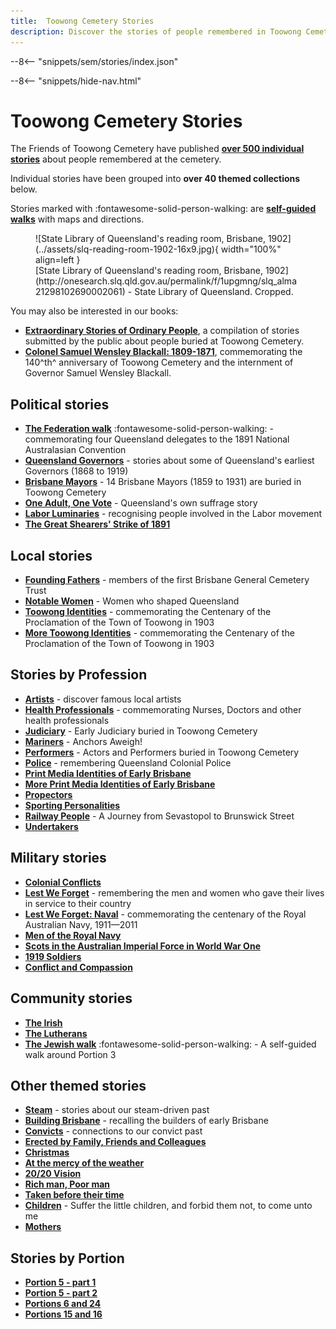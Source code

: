 ```yaml
---
title:  Toowong Cemetery Stories 
description: Discover the stories of people remembered in Toowong Cemetery
---
```


--8<-- "snippets/sem/stories/index.json"


--8<-- "snippets/hide-nav.html"


# Toowong Cemetery Stories

The Friends of Toowong Cemetery have published **[over 500 individual stories](../research/find-a-story.md)** about people remembered at the cemetery. 

Individual stories have been grouped into **over 40 themed collections** below. 

Stories marked with :fontawesome-solid-person-walking: are **[self-guided walks](../walks/index.md)** with maps and directions. 

<figure markdown>
  ![State Library of Queensland's reading room, Brisbane, 1902](../assets/slq-reading-room-1902-16x9.jpg){ width="100%" align=left }
  <figcaption markdown>[State Library of Queensland's reading room, Brisbane, 1902](http://onesearch.slq.qld.gov.au/permalink/f/1upgmng/slq_alma21298102690002061) - State Library of Queensland. Cropped.</figcaption>
</figure>

You may also be interested in our books:

- **[Extraordinary Stories of Ordinary People](../about/extraordinary-stories.md)**, a compilation of stories submitted by the public about people buried at Toowong Cemetery.
- **[Colonel Samuel Wensley Blackall: 1809-1871](../assets/documents/samuel-blackall.pdf)**, commemorating the 140^th^ anniversary of Toowong Cemetery and the internment of Governor Samuel Wensley Blackall.


## Political stories

- **[The Federation walk][federation-walk]** :fontawesome-solid-person-walking: - commemorating four Queensland delegates to the 1891 National Australasian Convention
- **[Queensland Governors][governors]** - stories about some of Queensland's earliest Governors (1868 to 1919) 
- **[Brisbane Mayors][brisbane-mayors]** - 14 Brisbane Mayors (1859 to 1931) are buried in Toowong Cemetery
- **[One Adult, One Vote][suffrage]** - Queensland's own suffrage story 
- **[Labor Luminaries][labor-luminaries]** - recognising people involved in the Labor movement 
- **[The Great Shearers' Strike of 1891](shearers-strike.md)**

## Local stories

- **[Founding Fathers][founding-fathers]** - members of the first Brisbane General Cemetery Trust
- **[Notable Women][notable-women]** - Women who shaped Queensland
- **[Toowong Identities][toowong-identities-1]** - commemorating the Centenary of the Proclamation of the Town of Toowong in 1903 
- **[More Toowong Identities][toowong-identities-2]** - commemorating the Centenary of the Proclamation of the Town of Toowong in 1903

<!--  
- **[Toowong Streets](toowong-street-name-origins.md)** - the origins of Toowong Street names 
--> 

## Stories by Profession

- **[Artists][artists]** - discover famous local artists
- **[Health Professionals][nurses]** - commemorating Nurses, Doctors and other health professionals 
- **[Judiciary][judiciary]** - Early Judiciary buried in Toowong Cemetery 
- **[Mariners][mariners]** - Anchors Aweigh!
- **[Performers][actors]** - Actors and Performers buried in Toowong Cemetery
- **[Police][police]** - remembering Queensland Colonial Police
- **[Print Media Identities of Early Brisbane][printers]** 
- **[More Print Media Identities of Early Brisbane][printers2]** 
- **[Propectors](prospectors.md)** 
- **[Sporting Personalities][sporting-personalities]** 
- **[Railway People][railway]** - A Journey from Sevastopol to Brunswick Street
- **[Undertakers][undertakers]**

## Military stories

- **[Colonial Conflicts][colonial-conflicts]**
- **[Lest We Forget][lest-we-forget]** - remembering the men and women who gave their lives in service to their country
- **[Lest We Forget: Naval][lest-we-forget-navy]** - commemorating the centenary of the Royal Australian Navy, 1911—2011
- **[Men of the Royal Navy][rn]** 
- **[Scots in the Australian Imperial Force in World War One][scots-ww1]** 
- **[1919 Soldiers][1919-soldiers]**  
- **[Conflict and Compassion](conflict-and-compassion.md)** 

<!-- - **[Toowong Cemetery Remembrance Walk][remembrance-walk]** - explore the lives of Queensland's volunteer troops and take a moment to reflect on the service and sacrifice for which the Anzac Legend is known. -->
## Community stories 

- **[The Irish][irish]** 
- **[The Lutherans][lutheran]** 
- **[The Jewish walk][jewish]** :fontawesome-solid-person-walking: - A self-guided walk around Portion 3

## Other themed stories
<!--
- **[Christmas Shopping 1877](christmas-shopping-1877.md)** - stories about shop keepers and Christmas in 1877
--> 
- **[Steam](steam.md)** - stories about our steam-driven past
- **[Building Brisbane][brisbane-open-house]** - recalling the builders of early Brisbane
- **[Convicts][convicts]** - connections to our convict past
- **[Erected by Family, Friends and Colleagues](erected-by-friends.md)** 
- **[Christmas](christmas.md)** 
- **[At the mercy of the weather](weather.md)** 
- **[20/20 Vision](2020-vision.md)**  
- **[Rich man, Poor man](rich-man-poor-man.md)** 
- **[Taken before their time](taken-before-their-time.md)** 
- **[Children][children]** - Suffer the little children, and forbid them not, to come unto me
- **[Mothers](mothers.md)** 

## Stories by Portion  

- **[Portion 5 - part 1](portion5-part1.md)** 
- **[Portion 5 - part 2](portion5-part2.md)** 
- **[Portions 6 and 24](portion6-and-24.md)** 
- **[Portions 15 and 16](portion15-and-16.md)** 


<!-- 
Missing stories

- December 2021	One Day: New Year’s Day, hosted by Meryll Fletcher
- November 2021	Laid to rest in 1921, hosted by Darcy Maddock

-->

<!-- links to pages or pdfs -->

[federation-walk]: ../walks/federation-walk.md
[governors]: governors.md
[brisbane-mayors]: brisbane-mayors.md
[labor-luminaries]: labor-luminaries.md
[suffrage]: suffrage.md
[lest-we-forget]: lest-we-forget.md
[lest-we-forget-navy]: lest-we-forget-navy.md
[rn]: men-of-the-royal-navy.md
[remembrance-walk]: remembrance-walk.md
[scots-ww1]: scots-in-the-aif-ww1.md
[1919-soldiers]: 1919-soldiers.md
[colonial-conflicts]: colonial-conflicts.md

[actors]: all-the-worlds-a-stage.md 
[artists]: artists.md
[mariners]: anchors-aweigh.md
[judiciary]: judiciary.md
[printers]: printers.md
[printers2]: printers-2.md
[police]: police.md
[sporting-personalities]: sporting-personalities.md
[undertakers]: undertakers.md 
[railway]: railway.md 
[nurses]: nurses-and-doctors.md

[founding-fathers]: founding-fathers.md
[notable-women]: notable-women.md
[toowong-identities-1]: toowong-identities-1.md
[toowong-identities-2]: toowong-identities-2.md

[convicts]: convict-connections.md
[irish]: irish.md
[jewish]: ../walks/jewish-walk.md
[lutheran]: lutheran.md
[children]: children.md
[brisbane-open-house]: brisbane-open-house.md

[bcc-walk-1]: bcc-walk-1.md
[bcc-walk-2]: bcc-walk-2.md
